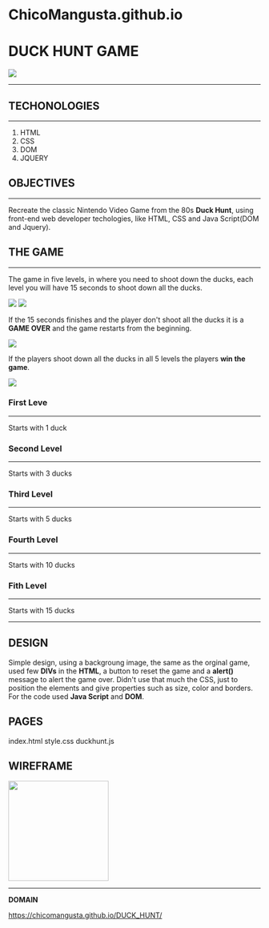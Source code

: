 # ChicoMangusta.github.io

# **DUCK HUNT GAME**

![](https://res.cloudinary.com/dqiighjqq/image/upload/v1585981892/duck-hunt-1134281-1280x0_tf2vvy.jpg)

------------------------------------------------------------------------------------------------------------------

## **TECHONOLOGIES**
--------------

1. HTML
2. CSS
3. DOM
4. JQUERY


## **OBJECTIVES**
---------------

Recreate the classic Nintendo Video Game from the 80s **Duck Hunt**, using front-end web developer techologies, like HTML, CSS and Java Script(DOM and Jquery).



## **THE GAME**
------------

The game in five levels, in where you need to shoot down the ducks, each level you will have 15 seconds to shoot down all the ducks.



![](https://res.cloudinary.com/dqiighjqq/image/upload/v1585983357/0_atldnu.png) ![](https://res.cloudinary.com/dqiighjqq/image/upload/v1585689687/0_zxv7l6.png)



If the 15 seconds finishes and the player don't shoot all the ducks it is a **GAME OVER** and the game restarts from the beginning.


![](https://res.cloudinary.com/dqiighjqq/image/upload/v1585983490/0_se6mar.png)


If the players shoot down all the ducks in all 5 levels the players **win the game**.


![](https://res.cloudinary.com/dqiighjqq/image/upload/v1585983588/0_q96bjt.png)



### **First Leve**
--------------
Starts with 1 duck

### **Second Level**
----------------
Starts with 3 ducks

### **Third Level**
---------------
Starts with 5 ducks

### **Fourth Level**
----------------
Starts with 10 ducks

### **Fith Level**
--------------
Starts with 15 ducks

------------------------------------------------------------------------------------------------------------------


## **DESIGN**

Simple design, using a backgroung image, the same as the orginal game, used few **DIVs** in the **HTML**, a button to reset the game and a **alert()** message to alert the game over. Didn't use that much the CSS, just to position the elements and give properties such as size, color and borders.
For the code used **Java Script** and **DOM**.


## **PAGES**

index.html
style.css
duckhunt.js


## **WIREFRAME**

<img src="https://res.cloudinary.com/dqiighjqq/image/upload/v1585985142/IMG_8557_gszeqa.heic" width="200">


------------------------------------------------------------------------------------------------------------------



**DOMAIN**

https://chicomangusta.github.io/DUCK_HUNT/